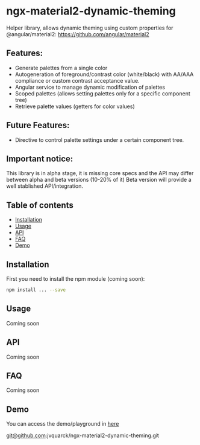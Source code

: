 # ngx-material2-dynamic-theming
Helper library, allows dynamic theming using custom properties for @angular/material2: https://github.com/angular/material2

## Features:
* Generate palettes from a single color
* Autogeneration of foreground/contrast color (white/black) with AA/AAA compliance or custom contrast acceptance value.
* Angular service to manage dynamic modification of palettes
* Scoped palettes (allows setting palettes only for a specific component tree)
* Retrieve palette values (getters for color values)

## Future Features:
* Directive to control palette settings under a certain component tree.

## Important notice:
This library is in alpha stage, it is missing core specs and the API may differ between alpha and beta versions (10-20% of it)
Beta version will provide a well stablished API/integration.

## Table of contents
* [Installation](#installation)
* [Usage](#usage)
* [API](#api)
* [FAQ](#faq)
* [Demo](#additional-framework-support)

## Installation

First you need to install the npm module (coming soon):

```sh
npm install ... --save
```

## Usage

Coming soon

## API

Coming soon

## FAQ

Coming soon

## Demo

You can access the demo/playground in [here](https://jvquarck.github.io/ngx-material2-dynamic-theming/index.html)


git@github.com:jvquarck/ngx-material2-dynamic-theming.git
